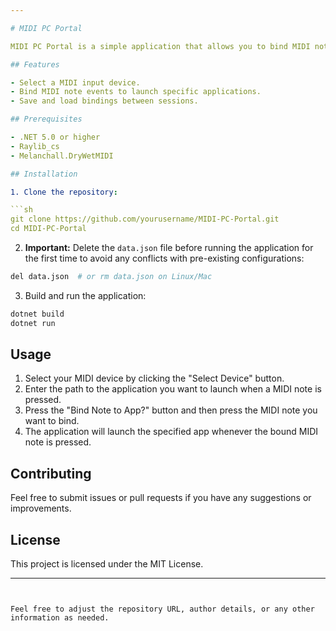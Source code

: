 ```yaml
---

# MIDI PC Portal

MIDI PC Portal is a simple application that allows you to bind MIDI note events to launching applications. It uses the Raylib library for its graphical user interface and Melanchall's DryWetMIDI library to handle MIDI events.

## Features

- Select a MIDI input device.
- Bind MIDI note events to launch specific applications.
- Save and load bindings between sessions.

## Prerequisites

- .NET 5.0 or higher
- Raylib_cs
- Melanchall.DryWetMIDI

## Installation

1. Clone the repository:

```sh
git clone https://github.com/yourusername/MIDI-PC-Portal.git
cd MIDI-PC-Portal
```

2. **Important:** Delete the `data.json` file before running the application for the first time to avoid any conflicts with pre-existing configurations:

```sh
del data.json  # or rm data.json on Linux/Mac
```

3. Build and run the application:

```sh
dotnet build
dotnet run
```

## Usage

1. Select your MIDI device by clicking the "Select Device" button.
2. Enter the path to the application you want to launch when a MIDI note is pressed.
3. Press the "Bind Note to App?" button and then press the MIDI note you want to bind.
4. The application will launch the specified app whenever the bound MIDI note is pressed.

## Contributing

Feel free to submit issues or pull requests if you have any suggestions or improvements.

## License

This project is licensed under the MIT License.

---
```


Feel free to adjust the repository URL, author details, or any other information as needed.
